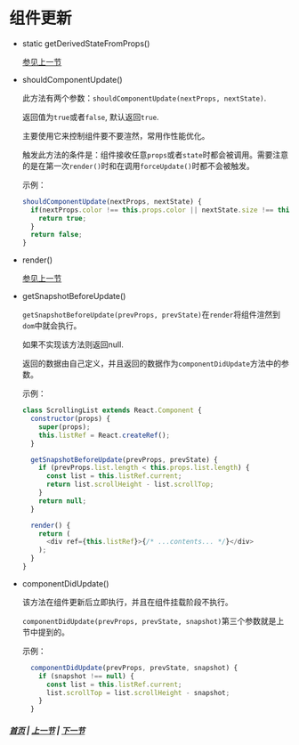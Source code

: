 # 组件更新

* static getDerivedStateFromProps()

  [参见上一节]('./01.md')

* shouldComponentUpdate()

  此方法有两个参数：`shouldComponentUpdate(nextProps, nextState)`.
  
  返回值为`true`或者`false`, 默认返回`true`.

  主要使用它来控制组件要不要渲然，常用作性能优化。

  触发此方法的条件是：组件接收任意`props`或者`state`时都会被调用。需要注意的是在第一次`render()`时和在调用`forceUpdate()`时都不会被触发。

  示例：

  ```js
  shouldComponentUpdate(nextProps, nextState) {
    if(nextProps.color !== this.props.color || nextState.size !== this.state.size) {
      return true;
    } 
    return false;
  }
  ```

* render()

  [参见上一节]('./01.md')

* getSnapshotBeforeUpdate()

    `getSnapshotBeforeUpdate(prevProps, prevState)`在`render`将组件渲然到`dom`中就会执行。
    
    如果不实现该方法则返回null.

    返回的数据由自己定义，并且返回的数据作为`componentDidUpdate`方法中的参数。

    示例：

    ```js
    class ScrollingList extends React.Component {
      constructor(props) {
        super(props);
        this.listRef = React.createRef();
      }

      getSnapshotBeforeUpdate(prevProps, prevState) {
        if (prevProps.list.length < this.props.list.length) {
          const list = this.listRef.current;
          return list.scrollHeight - list.scrollTop;
        }
        return null;
      }

      render() {
        return (
          <div ref={this.listRef}>{/* ...contents... */}</div>
        );
      }
    }
    ```
    

* componentDidUpdate()

  该方法在组件更新后立即执行，并且在组件挂载阶段不执行。

  `componentDidUpdate(prevProps, prevState, snapshot)`第三个参数就是上节中提到的。

  示例：

  ```js
    componentDidUpdate(prevProps, prevState, snapshot) {
      if (snapshot !== null) {
        const list = this.listRef.current;
        list.scrollTop = list.scrollHeight - snapshot;
      }
    }
  ```

##### [首页](../../README.md) | [上一节](./01.md)  | [下一节](./03.md) 
